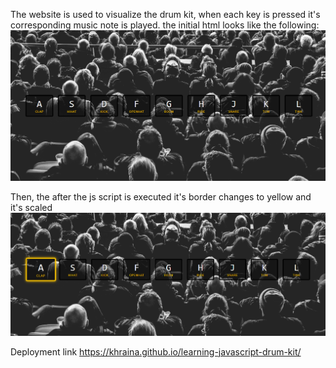 The website is used to visualize the drum kit, when each key is pressed it's corresponding music note is played. the initial html looks like the following:![Alt text](Screenshot%202023-05-20%20221842.png)


Then, the after the js script is executed it's border changes to yellow and it's scaled
![Alt text](Screenshot%202023-05-20%20222110.png)

Deployment link 
https://khraina.github.io/learning-javascript-drum-kit/